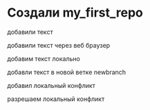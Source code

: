 ﻿# Создали my_first_repo

добавили текст

добавили текст через веб браузер

добавим текст локально

добавли текст в новой ветке  newbranch

добавил локальный конфликт

разрешаем локальный конфликт
